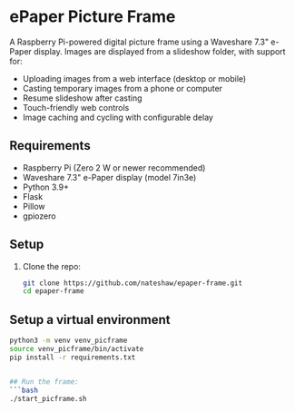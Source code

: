 # ePaper Picture Frame

A Raspberry Pi-powered digital picture frame using a Waveshare 7.3" e-Paper display. Images are displayed from a slideshow folder, with support for:

- Uploading images from a web interface (desktop or mobile)
- Casting temporary images from a phone or computer
- Resume slideshow after casting
- Touch-friendly web controls
- Image caching and cycling with configurable delay

## Requirements

- Raspberry Pi (Zero 2 W or newer recommended)
- Waveshare 7.3" e-Paper display (model 7in3e)
- Python 3.9+
- Flask
- Pillow
- gpiozero

## Setup

1. Clone the repo:
   ```bash
   git clone https://github.com/nateshaw/epaper-frame.git
   cd epaper-frame

## Setup a virtual environment
   ```bash
   python3 -m venv venv_picframe
   source venv_picframe/bin/activate
   pip install -r requirements.txt


## Run the frame:
   ```bash
   ./start_picframe.sh
